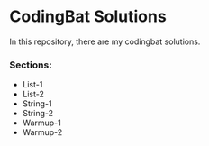 # CodingBat Solutions
In this repository, there are my codingbat solutions.

### Sections:
- List-1
- List-2
- String-1
- String-2
- Warmup-1
- Warmup-2
